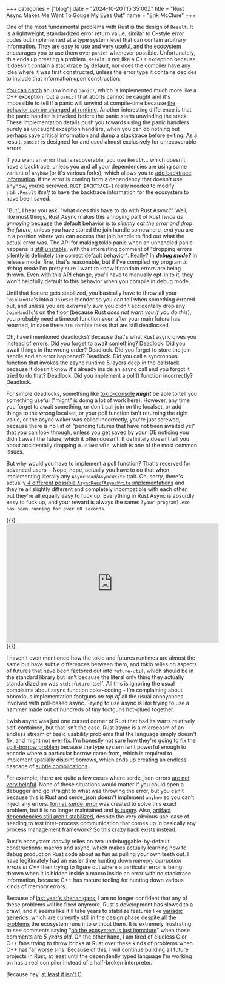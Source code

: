 +++
categories = ["blog"]
date = "2024-10-20T15:35:00Z"
title = "Rust Async Makes Me Want To Gouge My Eyes Out"
name = "Erik McClure"
+++

One of the most fundamental problems with Rust is the design of `Result`. It is a lightweight, standardized error return value, similar to C-style error codes but implemented at a type system level that can contain arbitrary information. They are easy to use and very useful, and the ecosystem encourages you to use them over `panic!` whenever possible. Unfortunately, this ends up creating a problem. `Result` is not like a C++ exception because it doesn't contain a stacktrace by default, nor does the compiler have any idea where it was first constructed, unless the error type it contains decides to include that information upon construction.

[You can catch](https://doc.rust-lang.org/std/panic/fn.catch_unwind.html) an unwinding `panic!`, which is implemented much more like a C++ exception, but a `panic!` that aborts cannot be caught and it's impossible to tell if a panic will unwind at compile-time because [the behavior can be changed at runtime](https://doc.rust-lang.org/std/panic/fn.always_abort.html). Another interesting difference is that the panic handler is invoked before the panic starts unwinding the stack. These implementation details push you towards using the panic handlers purely as uncaught exception handlers, when you can do nothing but perhaps save critical information and dump a stacktrace before exiting. As a result, `panic!` is designed for and used almost exclusively for unrecoverable errors.

If you want an error that is recoverable, you use `Result`... which doesn't have a backtrace, unless you and all your dependencies are using some variant of `anyhow` (or it's various forks), which allows you to [add backtrace information](https://stackoverflow.com/questions/42275777/how-to-trace-the-cause-of-an-error-result). If the error is coming from a dependency that doesn't use anyhow, you're screwed. `RUST_BACKTRACE=1` really needed to modify `std::Result` *itself* to have the backtrace information for the ecosystem to have been saved.

"But", I hear you ask, "what does this have to do with Rust Async?" Well, like most things, Rust Async makes this annoying part of Rust *twice as annoying* because the default behavior is to *silently eat the error and drop the future*, unless you have stored the join handle somewhere, *and* you are in a position where you can access that join handle to find out what the actual error was. The API for making tokio panic when an unhandled panic happens is [still unstable](https://github.com/tokio-rs/tokio/issues/4516), with the interesting comment of "dropping errors silently is definitely the correct default behavior". Really? In ***debug mode?*** In release mode, fine, that's reasonable, but if I've compiled my program *in debug mode* I'm pretty sure I want to know if random errors are being thrown. Even with this API change, you'll have to manually opt-in to it, they won't helpfully default to this behavior when you compile in debug mode. 

Until that feature gets stabilized, you basically have to throw all your `JoinHandle`'s into a `JoinSet` blender so you can tell when something errored out, and unless you are *extremely sure* you didn't accidentally drop any `JoinHandle`'s on the floor (because Rust *does not warn you if you do this*), you probably need a timeout function even after your main future has returned, in case there are zombie tasks that are still deadlocked.

Oh, have I mentioned deadlocks? Because that's what Rust async gives you instead of errors. Did you forget to await something? Deadlock. Did you await things in the wrong order? Deadlock. Did you forget to store the join handle and an error happened? Deadlock. Did you call a syncronous function that invokes the async runtime 5 layers deep in the callstack because it doesn't know it's already inside an async call and you forgot it tried to do that? Deadlock. Did you implement a poll() function incorrectly? Deadlock.

For simple deadlocks, something like [tokio-console](https://github.com/tokio-rs/console) ***might*** be able to tell you something useful ("might" is doing a lot of work here). However, any time you forget to await something, or don't call join on the localset, or add things to the wrong localset, or your poll function isn't returning the right value, or the async waker was called incorrectly, you're just screwed, because there is no list of "pending futures that have not been awaited yet" that you can look through, unless you get saved by your IDE noticing you didn't await the future, which it often doesn't. It definitely doesn't tell you about accidentally dropping a `JoinHandle`, which is one of the most common issues.

But why would you have to implement a poll function? That's reserved for advanced users-- Nope, nope, actually you have to do that when implementing literally any `AsyncRead`/`AsyncWrite` trait. Oh, sorry, there's actually[ 4 different possible `AsyncRead`/`AsyncWrite` implementations](https://github.com/nrc/portable-interoperable/issues/5) and they're all slightly different and completely incompatible with each other, but they're all equally easy to fuck up. Everything in Rust Async is absurdly easy to fuck up, and your reward is always the same: `[your-program].exe has been running for over 60 seconds`.

{{<html>}}<iframe width="560" height="315" src="https://www.youtube.com/embed/IPFiKEm-oNI?si=yW7sV5uo25Uu37o7" title="YouTube video player" frameborder="0" allow="accelerometer; autoplay; clipboard-write; encrypted-media; gyroscope; picture-in-picture; web-share" referrerpolicy="strict-origin-when-cross-origin" allowfullscreen></iframe>{{</html>}}

I haven't even mentioned how the tokio and futures runtimes are almost the same but have subtle differences between them, and tokio relies on aspects of futures that have been factored out into `future-util`, which should be in the standard library but isn't because the literal only thing they actually standardized on was `std::future` itself. All this is ignoring the usual complaints about async function color-coding - I'm complaining about obnoxious implementation footguns *on top of* all the usual annoyances involved with poll-based async. Trying to use async is like trying to use a hammer made out of hundreds of tiny footguns hot-glued together.

I wish async was just one cursed corner of Rust that had its warts relatively self-contained, but that isn't the case. Rust async is a microcosm of an endless stream of basic usability problems that the language simply doesn't fix, and might not ever fix. I'm honestly not sure how they're going to fix the [split-borrow problem](https://doc.rust-lang.org/nomicon/borrow-splitting.html) because the type system isn't powerful enough to encode where a particular borrow came from, which is required to implement spatially disjoint borrows, which ends up creating an endless cascade of [subtle complications](https://users.rust-lang.org/t/split-borrow-of-struct-in-a-refcell/41115).

For example, there are quite a few cases where serde_json errors [are not very helpful](https://github.com/serde-rs/serde/issues/2711). None of these situations would matter if you could open a debugger and go straight to what was throwing the error, but you can't because this is Rust and serde_json doesn't implement `anyhow` so you can't inject any errors. [format_serde_error](https://github.com/AlexanderThaller/format_serde_error) was created to solve this exact problem, but it is no longer maintained and [is buggy](https://github.com/AlexanderThaller/format_serde_error/issues/20). Also, [artifact dependencies still aren't stabilized](https://github.com/rust-lang/cargo/issues/9096), despite the very obvious use-case of needing to test inter-process communication that comes up in basically any process management framework? So [this crazy hack](https://crates.io/crates/test-binary) exists instead.

Rust's ecosystem *heavily* relies on two undebuggable-by-default constructions: macros and async, which makes actually learning how to debug production Rust code about as fun as pulling your own teeth out. I have legitimately had an easier time hunting down *memory corruption errors in C++* then trying to figure out where a particular error is being thrown when it is hidden inside a macro inside an error with no stacktrace information, because C++ has mature tooling for hunting down various kinds of memory errors.

Because of [last year's shenanigans](https://soasis.org/posts/statement-on-rustconf-compile-time-introspection/), I am no longer confident that any of these problems will be fixed anymore. Rust's development has slowed to a crawl, and it seems like it'll take years to stabilize features like [variadic generics](https://internals.rust-lang.org/t/variadic-generics-design-sketch/18974/3), which are currently still in the design phase despite [all the problems](https://equestria.social/@cloudhop/113080310647278940) the ecosystem runs into without them. It is extremely frustrating to see comments saying "[oh the ecosystem is just immature](https://www.reddit.com/r/rust/comments/etsnh8/comment/fflqhqe/)" when those comments are *5 years old*. On the other hand, I am tired of clueless C or C++ fans trying to throw bricks at Rust over these kinds of problems when C++ has [far](https://learn.microsoft.com/en-us/cpp/build/reference/zc-cplusplus?view=msvc-170) [worse](https://stackoverflow.com/questions/10613126/what-are-the-differences-between-std-c11-and-std-gnu11) [sins](https://stackoverflow.com/questions/17789928/whats-a-proper-way-of-type-punning-a-float-to-an-int-and-vice-versa). Because of this, I will continue building all future projects in Rust, at least until the dependently typed language I'm working on has a real compiler instead of a half-broken interpreter.

Because hey, [at least it isn't C](https://thephd.dev/finally-embed-in-c23).

